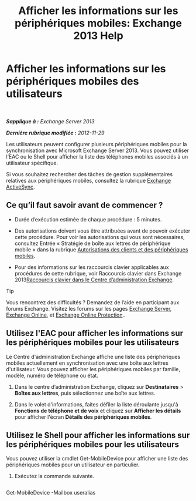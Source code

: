 ﻿---
title: 'Afficher les informations sur les périphériques mobiles: Exchange 2013 Help'
TOCTitle: Afficher les informations sur les périphériques mobiles des utilisateurs
ms:assetid: 4fd263c0-ad61-416c-bd68-339bf66605cf
ms:mtpsurl: https://technet.microsoft.com/fr-fr/library/Aa997974(v=EXCHG.150)
ms:contentKeyID: 50478107
ms.date: 04/24/2018
mtps_version: v=EXCHG.150
ms.translationtype: HT
---

# Afficher les informations sur les périphériques mobiles des utilisateurs

 

_**Sapplique à :** Exchange Server 2013_

_**Dernière rubrique modifiée :** 2012-11-29_

Les utilisateurs peuvent configurer plusieurs périphériques mobiles pour la synchronisation avec Microsoft Exchange Server 2013. Vous pouvez utiliser l’EAC ou le Shell pour afficher la liste des téléphones mobiles associés à un utilisateur spécifique.

Si vous souhaitez rechercher des tâches de gestion supplémentaires relatives aux périphériques mobiles, consultez la rubrique [Exchange ActiveSync](exchange-activesync-exchange-2013-help.md).

## Ce qu’il faut savoir avant de commencer ?

  - Durée d’exécution estimée de chaque procédure : 5 minutes.

  - Des autorisations doivent vous être attribuées avant de pouvoir exécuter cette procédure. Pour voir les autorisations qui vous sont nécessaires, consultez Entrée « Stratégie de boîte aux lettres de périphérique mobile » dans la rubrique [Autorisations des clients et des périphériques mobiles](clients-and-mobile-devices-permissions-exchange-2013-help.md).

  - Pour des informations sur les raccourcis clavier applicables aux procédures de cette rubrique, voir Raccourcis clavier dans Exchange 2013[Raccourcis clavier dans le Centre d’administration Exchange](keyboard-shortcuts-in-the-exchange-admin-center-exchange-online-protection-help.md).

> [!TIP]
> Vous rencontrez des difficultés ? Demandez de l’aide en participant aux forums Exchange. Visitez les forums sur les pages <a href="https://go.microsoft.com/fwlink/p/?linkid=60612">Exchange Server</a>, <a href="https://go.microsoft.com/fwlink/p/?linkid=267542">Exchange Online</a>, et <a href="https://go.microsoft.com/fwlink/p/?linkid=285351">Exchange Online Protection</a>..


## Utilisez l'EAC pour afficher les informations sur les périphériques mobiles pour les utilisateurs

Le Centre d'administration Exchange affiche une liste des périphériques mobiles actuellement en synchronisation avec une boîte aux lettres d'utilisateur. Vous pouvez afficher les périphériques mobiles par famille, modèle, numéro de téléphone ou état.

1.  Dans le centre d’administration Exchange, cliquez sur **Destinataires** \> **Boîtes aux lettres**, puis sélectionnez une boîte aux lettres.

2.  Dans le volet d'informations, faites défiler la liste déroulante jusqu'à **Fonctions de téléphone et de voix** et cliquez sur **Afficher les détails** pour afficher l'écran **Détails des périphériques mobiles**.

## Utilisez le Shell pour afficher les informations sur les périphériques mobiles pour les utilisateurs

Vous pouvez utiliser la cmdlet Get-MobileDevice pour afficher une liste des périphériques mobiles pour un utilisateur en particulier.

1.  Exécutez la commande suivante.
    
    ```powershell
Get-MobileDevice -Mailbox useralias
```

